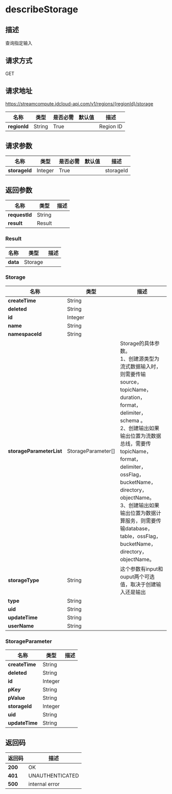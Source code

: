 # describeStorage


## 描述
查询指定输入

## 请求方式
GET

## 请求地址
https://streamcompute.jdcloud-api.com/v1/regions/{regionId}/storage

|名称|类型|是否必需|默认值|描述|
|---|---|---|---|---|
|**regionId**|String|True| |Region ID|

## 请求参数
|名称|类型|是否必需|默认值|描述|
|---|---|---|---|---|
|**storageId**|Integer|True| |storageId|


## 返回参数
|名称|类型|描述|
|---|---|---|
|**requestId**|String| |
|**result**|Result| |

### Result
|名称|类型|描述|
|---|---|---|
|**data**|Storage| |
### Storage
|名称|类型|描述|
|---|---|---|
|**createTime**|String| |
|**deleted**|String| |
|**id**|Integer| |
|**name**|String| |
|**namespaceId**|String| |
|**storageParameterList**|StorageParameter[]|Storage的具体参数。<br>1、创建源类型为流式数据输入时，则需要传输source，topicName，duration，format，delimiter，schema 。<br> 2、创建输出如果输出位置为流数据总线，需要传topicName，format，delimiter，ossFlag，bucketName，directory，objectName。<br>3、创建输出如果输出位置为数据计算服务，则需要传输database，table，ossFlag，bucketName，directory，objectName。|
|**storageType**|String|这个参数有input和ouput两个可选值，取决于创建输入还是输出|
|**type**|String| |
|**uid**|String| |
|**updateTime**|String| |
|**userName**|String| |
### StorageParameter
|名称|类型|描述|
|---|---|---|
|**createTime**|String| |
|**deleted**|String| |
|**id**|Integer| |
|**pKey**|String| |
|**pValue**|String| |
|**storageId**|Integer| |
|**uid**|String| |
|**updateTime**|String| |

## 返回码
|返回码|描述|
|---|---|
|**200**|OK|
|**401**|UNAUTHENTICATED|
|**500**|internal error|
